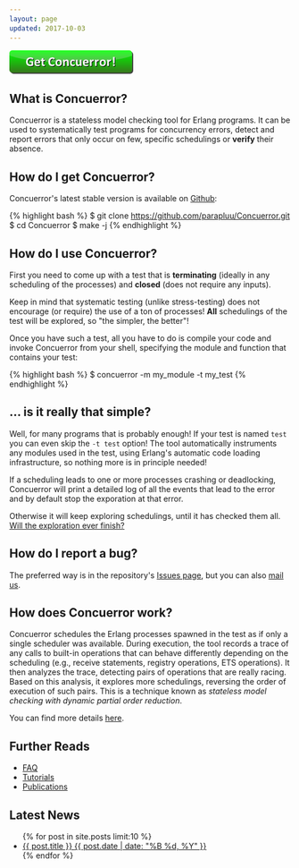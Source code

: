 ```yaml
---
layout: page
updated: 2017-10-03
---
```


<div class="download-link">
<a href="./download"><img src="./images/button.png" alt="Get Concuerror!"></a>
</div>

## What is Concuerror?

Concuerror is a stateless model checking tool for Erlang programs. It can be used to systematically test programs for concurrency errors, detect and report errors that only occur on few, specific schedulings or **verify** their absence.

## How do I get Concuerror?

Concuerror's latest stable version is available on [Github](https://github.com/parapluu/Concuerror):

{% highlight bash %}
$ git clone https://github.com/parapluu/Concuerror.git
$ cd Concuerror
$ make -j
{% endhighlight %}

## How do I use Concuerror?

First you need to come up with a test that is **terminating** (ideally in any scheduling of the processes) and **closed** (does not require any inputs).

Keep in mind that systematic testing (unlike stress-testing) does not encourage (or require) the use of a ton of processes! **All** schedulings of the test will be explored, so "the simpler, the better"!

Once you have such a test, all you have to do is compile your code and invoke Concuerror from your shell, specifying the module and function that contains your test:

{% highlight bash %}
$ concuerror -m my_module -t my_test
{% endhighlight %}


## ... is it really that simple?

Well, for many programs that is probably enough!
If your test is named `test` you can even skip the `-t test` option!
The tool automatically instruments any modules used in the test,
using Erlang's automatic code loading infrastructure,
so nothing more is in principle needed!

If a scheduling leads to one or more processes crashing or
deadlocking, Concuerror will print a detailed log of all the events
that lead to the error and by default stop the exporation at that error.

Otherwise it will keep exploring schedulings, until it has checked them all. [Will the exploration ever finish?](/faq/#will-the-exploration-ever-finish)

## How do I report a bug?

The preferred way is in the repository's [Issues
page](https://github.com/parapluu/Concuerror/issues/new), but you can also [mail us](/contact).

## How does Concuerror work?

Concuerror schedules the Erlang processes spawned in the test as if only a single scheduler was available.
During execution, the tool records a trace of any calls to built-in operations that can behave differently depending on the scheduling (e.g., receive statements, registry operations, ETS operations).
It then analyzes the trace, detecting pairs of operations that are really racing.
Based on this analysis, it explores more schedulings, reversing the order of execution of such pairs. This is a technique known as _stateless model checking with dynamic partial order reduction_.

You can find more details [here](/faq/#how-does-concuerror-work-extended).

## Further Reads

* [FAQ](./faq)
* [Tutorials](./tutorials)
* [Publications](./publications)

## Latest News

<ul class="post-list">
    {% for post in site.posts limit:10 %}
    <li>
    <article>
    <a href="{{ post.url }}">
        {{ post.title }}
        <span class="entry-date">
            <time datetime="{{ post.date | date_to_xmlschema }}">
                {{ post.date | date: "%B %d, %Y" }}
            </time>
        </span>
    </a>
    </article>
    </li>
    {% endfor %}
</ul>
